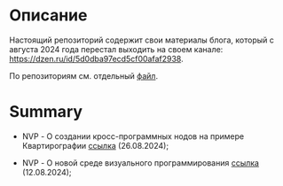 # Описание

Настоящий репозиторий содержит свои материалы блога, который с августа 2024 года перестал выходить на своем канале: https://dzen.ru/id/5d0dba97ecd5cf00afaf2938.

По репозиториям см. отдельный [файл](./RepoAbout.md).

# Summary

* NVP - О создании кросс-программных нодов на примере Квартирографии [ссылка](./blog/article_26082024_NVP.md) (26.08.2024);

* NVP - О новой среде визуального программирования [ссылка](./blog/article_12082024_NVP.md) (12.08.2024);
